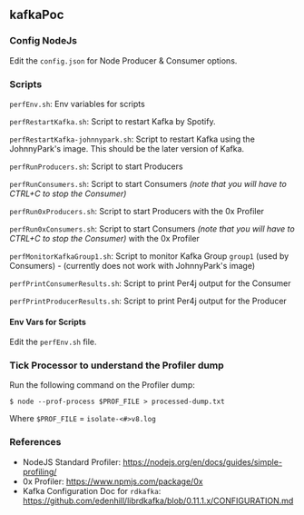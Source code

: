 ## kafkaPoc

### Config NodeJs

Edit the `config.json` for Node Producer & Consumer options.

### Scripts

`perfEnv.sh`: Env variables for scripts

`perfRestartKafka.sh`: Script to restart Kafka by Spotify.

`perfRestartKafka-johnnypark.sh`: Script to restart Kafka using the JohnnyPark's image. This should be the later version of Kafka.

`perfRunProducers.sh`: Script to start Producers

`perfRunConsumers.sh`: Script to start Consumers _(note that you will have to CTRL+C to stop the Consumer)_

`perfRun0xProducers.sh`: Script to start Producers with the 0x Profiler

`perfRun0xConsumers.sh`: Script to start Consumers _(note that you will have to CTRL+C to stop the Consumer)_  with the 0x Profiler

`perfMonitorKafkaGroup1.sh`: Script to monitor Kafka Group `group1` (used by Consumers) - (currently does not work with JohnnyPark's image)

`perfPrintConsumerResults.sh`: Script to print Per4j output for the Consumer

`perfPrintProducerResults.sh`: Script to print Per4j output for the Producer

#### Env Vars for Scripts

Edit the `perfEnv.sh` file.

### Tick Processor to understand the Profiler dump

Run the following command on the Profiler dump:

`$ node --prof-process $PROF_FILE > processed-dump.txt`

Where `$PROF_FILE` = `isolate-<#>v8.log`

### References

- NodeJS Standard Profiler: https://nodejs.org/en/docs/guides/simple-profiling/ 
- 0x Profiler: https://www.npmjs.com/package/0x
- Kafka Configuration Doc for `rdkafka`: https://github.com/edenhill/librdkafka/blob/0.11.1.x/CONFIGURATION.md
